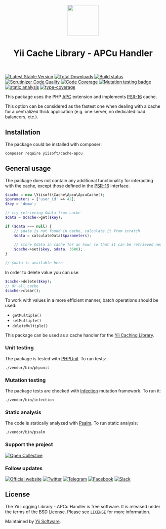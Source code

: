 <p align="center">
    <a href="https://github.com/yiisoft" target="_blank">
        <img src="https://yiisoft.github.io/docs/images/yii_logo.svg" height="100px">
    </a>
    <h1 align="center">Yii Cache Library - APCu Handler</h1>
    <br>
</p>

[![Latest Stable Version](https://poser.pugx.org/yiisoft/cache-apcu/v/stable.png)](https://packagist.org/packages/yiisoft/cache-apcu)
[![Total Downloads](https://poser.pugx.org/yiisoft/cache-apcu/downloads.png)](https://packagist.org/packages/yiisoft/cache-apcu)
[![Build status](https://github.com/yiisoft/cache-apcu/workflows/build/badge.svg)](https://github.com/yiisoft/cache-apcu/actions?query=workflow%3Abuild)
[![Scrutinizer Code Quality](https://scrutinizer-ci.com/g/yiisoft/cache-apcu/badges/quality-score.png?b=master)](https://scrutinizer-ci.com/g/yiisoft/cache-apcu/?branch=master)
[![Code Coverage](https://scrutinizer-ci.com/g/yiisoft/cache-apcu/badges/coverage.png?b=master)](https://scrutinizer-ci.com/g/yiisoft/cache-apcu/?branch=master)
[![Mutation testing badge](https://img.shields.io/endpoint?style=flat&url=https%3A%2F%2Fbadge-api.stryker-mutator.io%2Fgithub.com%2Fyiisoft%2Fcache-apcu%2Fmaster)](https://dashboard.stryker-mutator.io/reports/github.com/yiisoft/cache-apcu/master)
[![static analysis](https://github.com/yiisoft/cache-apcu/workflows/static%20analysis/badge.svg)](https://github.com/yiisoft/cache-apcu/actions?query=workflow%3A%22static+analysis%22)
[![type-coverage](https://shepherd.dev/github/yiisoft/cache-apcu/coverage.svg)](https://shepherd.dev/github/yiisoft/cache-apcu)

This package uses the PHP [APC](https://www.php.net/manual/book.apcu.php)
extension and implements [PSR-16](https://www.php-fig.org/psr/psr-16/) cache.

This option can be considered as the fastest one when dealing with a cache for a
centralized thick application (e.g. one server, no dedicated load balancers, etc.).

## Installation

The package could be installed with composer:

```
composer require yiisoft/cache-apcu
```

## General usage

The package does not contain any additional functionality for interacting with the cache,
except those defined in the [PSR-16](https://www.php-fig.org/psr/psr-16/) interface.


```php
$cache = new \Yiisoft\Cache\Apcu\ApcuCache();
$parameters = ['user_id' => 42];
$key = 'demo';

// try retrieving $data from cache
$data = $cache->get($key);

if ($data === null) {
    // $data is not found in cache, calculate it from scratch
    $data = calculateData($parameters);
    
    // store $data in cache for an hour so that it can be retrieved next time
    $cache->set($key, $data, 3600);
}

// $data is available here
```

In order to delete value you can use:

```php
$cache->delete($key);
// Or all cache
$cache->clear();
```

To work with values in a more efficient manner, batch operations should be used:

- `getMultiple()`
- `setMultiple()`
- `deleteMultiple()`

This package can be used as a cache handler for the [Yii Caching Library](https://github.com/yiisoft/cache).

### Unit testing

The package is tested with [PHPUnit](https://phpunit.de/). To run tests:

```shell
./vendor/bin/phpunit
```

### Mutation testing

The package tests are checked with [Infection](https://infection.github.io/) mutation framework. To run it:

```shell
./vendor/bin/infection
```

### Static analysis

The code is statically analyzed with [Psalm](https://psalm.dev/). To run static analysis:

```shell
./vendor/bin/psalm
```

### Support the project

[![Open Collective](https://img.shields.io/badge/Open%20Collective-sponsor-7eadf1?logo=open%20collective&logoColor=7eadf1&labelColor=555555)](https://opencollective.com/yiisoft)

### Follow updates

[![Official website](https://img.shields.io/badge/Powered_by-Yii_Framework-green.svg?style=flat)](https://www.yiiframework.com/)
[![Twitter](https://img.shields.io/badge/twitter-follow-1DA1F2?logo=twitter&logoColor=1DA1F2&labelColor=555555?style=flat)](https://twitter.com/yiiframework)
[![Telegram](https://img.shields.io/badge/telegram-join-1DA1F2?style=flat&logo=telegram)](https://t.me/yii3en)
[![Facebook](https://img.shields.io/badge/facebook-join-1DA1F2?style=flat&logo=facebook&logoColor=ffffff)](https://www.facebook.com/groups/yiitalk)
[![Slack](https://img.shields.io/badge/slack-join-1DA1F2?style=flat&logo=slack)](https://yiiframework.com/go/slack)

## License

The Yii Logging Library - APCu Handler is free software. It is released under the terms of the BSD License.
Please see [`LICENSE`](./LICENSE.md) for more information.

Maintained by [Yii Software](https://www.yiiframework.com/).
